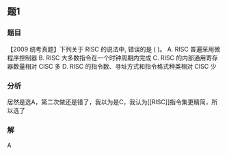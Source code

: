 ## 题1
### 题目
【2009 统考真题】下列关于 RISC 的说法中, 错误的是 ( )。
A. RISC 普遍采用微程序控制器
B. RISC 大多数指令在一个时钟周期内完成
C. RISC 的内部通用寄存器数量相对 CISC 多
D. RISC 的指令数、寻址方式和指令格式种类相对 CISC 少
### 分析
居然是选A，第二次做还是错了，我以为是C，我认为[[RISC]]指令集更精简，所以选了
### 解
A
